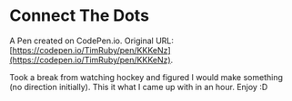 # Connect The Dots

A Pen created on CodePen.io. Original URL: [https://codepen.io/TimRuby/pen/KKKeNz](https://codepen.io/TimRuby/pen/KKKeNz).

Took a break from watching hockey and figured I would make something (no direction initially). This it what I came up with in an hour. Enjoy :D